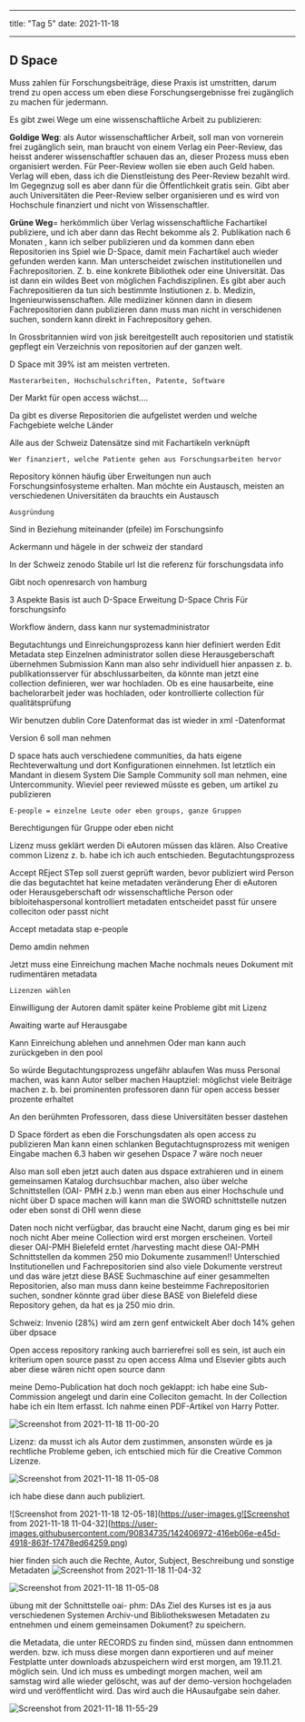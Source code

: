 
---
title: "Tag 5"
date: 2021-11-18

---

**D Space**
---

Muss zahlen für Forschungsbeiträge, diese Praxis ist umstritten, darum trend zu open access um eben diese Forschungsergebnisse frei zugänglich zu machen für jedermann.


Es gibt zwei Wege um eine wissenschaftliche Arbeit zu publizieren:

**Goldige Weg**: als Autor wissenschaftlicher Arbeit, soll man von vornerein frei zugänglich sein, man braucht von einem Verlag ein Peer-Review, das heisst anderer wissenschaftler schauen  das an, dieser Prozess muss eben organisiert werden. Für Peer-Review wollen sie eben auch Geld haben. 
Verlag will eben, dass ich die Dienstleistung des Peer-Review bezahlt wird. Im Gegegnzug soll es aber dann für die Öffentlichkeit gratis sein. Gibt aber auch Universitäten die Peer-Review selber organisieren und es wird von Hochschule finanziert und nicht von Wissenschaftler.

**Grüne Weg**= herkömmlich über Verlag wissenschaftliche Fachartikel publiziere, und ich aber dann das Recht bekomme als 2. Publikation nach 6 Monaten , kann ich selber publizieren und da kommen dann eben Repositorien ins Spiel wie D-Space, damit mein Fachartikel auch wieder gefunden werden kann.
Man unterscheidet zwischen institutionellen und Fachrepositorien. Z. b. eine konkrete Bibliothek oder eine Universität. Das ist dann ein wildes Beet von möglichen Fachdisziplinen. 
Es gibt aber auch Fachrepositieren da tun sich bestimmte Instiutionen z. b. Medizin, Ingenieurwissenschaften. Alle mediiziner können dann in diesem Fachrepositorien dann publizieren dann muss man nicht in verschidenen suchen, sondern kann direkt in Fachrepository gehen.
 
In Grossbritannien wird von jisk bereitgestellt auch repositorien und statistik gepflegt ein Verzeichnis von repositorien auf der ganzen welt.

D Space mit 39% ist am meisten vertreten.
 
	Masterarbeiten, Hochschulschriften, Patente, Software
 
	 
Der Markt für open access wächst....
 
	 
	 
Da gibt es diverse Repositorien die aufgelistet werden und welche Fachgebiete welche Länder
 
Alle aus der Schweiz
Datensätze sind mit Fachartikeln verknüpft
 
	Wer finanziert, welche Patiente gehen aus Forschungsarbeiten hervor
Repository können häufig über Erweitungen nun auch Forschungsinfosysteme erhalten.
Man möchte ein Austausch, meisten an verschiedenen Universitäten da brauchts ein Austausch
 
	Ausgründung
Sind in Beziehung miteinander  (pfeile) im Forschungsinfo

Ackermann und hägele in der schweiz der standard

In der Schweiz zenodo
Stabile url 
Ist die referenz für forschungsdata info


Gibt noch openresarch von hamburg
 
3 Aspekte 
Basis ist auch D-Space
Erweitung D-Space Chris Für forschungsinfo



Workflow ändern, dass kann nur systemadministrator
 
Begutachtungs und Einreichungsprozess kann hier definiert werden
Edit Metadata step
Einzelnen administrator sollen diese Herausgeberschaft übernehmen
Submission 
Kann man also sehr individuell hier anpassen
z. b. publikationsserver für abschlussarbeiten, da könnte man jetzt eine collection definieren, wer war hochladen. Ob es eine hausarbeite, eine bachelorarbeit
jeder was hochladen, oder kontrollierte collection für qualitätsprüfung
 

 
Wir benutzen dublin Core Datenformat das ist wieder in xml -Datenformat

Version 6 soll man nehmen


 
D space hats auch verschiedene communities, da hats eigene Rechteverwaltung und dort Konfigurationen einnehmen. Ist letztlich ein Mandant in diesem System
Die Sample Community soll man nehmen, eine Untercommunity.
Wieviel peer reviewed müsste es geben, um artikel zu publizieren
 
	E-people = einzelne Leute oder eben groups, ganze Gruppen
Berechtigungen für Gruppe oder eben nicht


 

Lizenz muss geklärt werden
Di eAutoren müssen das klären.
Also Creative common Lizenz z. b. habe ich ich auch entschieden.
Begutachtungsprozess
 
 
 
Accept REject STep soll zuerst geprüft warden, bevor publiziert wird
Person die das begutachtet hat keine metadaten veränderung
Eher di eAutoren oder Herausgeberschaft odr wissenschaftliche Person oder bibloitehaspersonal kontrolliert metadaten entscheidet passt für unsere colleciton oder passt nicht
 
Accept metadata stap
e-people
 
Demo amdin nehmen
 
Jetzt muss eine Einreichung machen
Mache nochmals neues Dokument mit rudimentären metadata
 

	 
	Lizenzen wählen
 Einwilligung der Autoren  damit später keine Probleme gibt mit Lizenz
 
 
Awaiting warte auf Herausgabe
 
 
Kann Einreichung ablehen und annehmen
Oder man kann auch zurückgeben in den pool
 
 
 
So würde Begutachtungsprozess ungefähr ablaufen 
Was muss Personal machen, was kann Autor selber machen
Hauptziel: möglichst viele Beiträge machen z. b. bei prominenten professoren dann für open access besser prozente erhaltet



An den berühmten Professoren, dass diese Universitäten besser dastehen




 

 
D Space fördert as eben die Forschungsdaten als open access zu publizieren
Man kann einen schlanken Begutachtugnsprozess mit wenigen Eingabe machen
6.3 haben wir gesehen Dspace 7 wäre noch neuer

Also man soll eben jetzt auch daten aus dspace extrahieren und in einem gemeinsamen Katalog durchsuchbar machen, also über welche Schnittstellen (OAI- PMH z.b.) wenn man eben aus einer Hochschule und nicht über D space machen will kann man die SWORD schnittstelle nutzen oder eben sonst di OHI wenn diese
 
Daten noch nicht verfügbar, das braucht eine Nacht, darum ging es bei mir noch nicht
Aber meine Collection wird erst morgen erscheinen. 
Vorteil dieser OAI-PMH Bielefeld erntet /harvesting macht  diese OAI-PMH Schnittstellen da kommen 250 mio Dokumente zusammen!!
Unterschied Institutionellen und Fachrepositorien sind also viele Dokumente verstreut und das wäre jetzt diese BASE Suchmaschine auf einer gesammelten Repositorien, also man muss dann keine besteimme Fachrepositorien suchen, sondner könnte grad über diese BASE  von Bielefeld diese Repository gehen, da hat es ja 250 mio drin.
 
 

Schweiz:
Invenio (28%) wird am zern genf entwickelt
Aber doch 14% gehen über dpsace

Open access repository ranking auch barrierefrei soll es sein, ist auch ein kriterium
  open source passt zu open access
Alma und Elsevier gibts auch aber diese wären nicht open source dann
 





meine Demo-Publication hat doch noch geklappt:
ich habe eine Sub-Commission angelegt und darin eine Colleciton gemacht.
In der Collection habe ich ein Item erfasst. Ich nahme einen PDF-Artikel von Harry Potter.


![Screenshot from 2021-11-18 11-00-20](https://user-images.githubusercontent.com/90834735/142407155-ab570578-4d00-4b99-8b5f-baf277cb8738.png)

Lizenz: da musst ich als Autor dem zustimmen, ansonsten würde es ja rechtliche Probleme geben, ich entschied mich für die 
Creative Common Lizenze.

![Screenshot from 2021-11-18 11-05-08](https://user-images.githubusercontent.com/90834735/142407482-5348105f-353a-448f-8b78-a1690c0edb4e.png)






ich habe diese dann auch publiziert.

![Screenshot from 2021-11-18 12-05-18](https://user-images.g![Screenshot from 2021-11-18 11-04-32](https://user-images.githubusercontent.com/90834735/142406972-416eb06e-e45d-4918-863f-17478ed64259.png)


hier finden sich auch die Rechte, Autor, Subject, Beschreibung und sonstige Metadaten
![Screenshot from 2021-11-18 11-04-32](https://user-images.githubusercontent.com/90834735/142407060-63f73021-a433-4e41-aaf9-ed59dabf5d6c.png)


![Screenshot from 2021-11-18 11-05-08](https://user-images.githubusercontent.com/90834735/142407867-91168d8e-7abe-4e9d-8e49-d63eec5620a0.png)




übung mit der Schnittstelle oai- phm:
DAs Ziel des Kurses ist es ja aus verschiedenen Systemen Archiv-und Bibliothekswesen Metadaten zu entnehmen und einem gemeinsamen Dokument?   zu speichern.

die Metadata, die unter RECORDS zu finden sind, müssen dann entnommen werden. bzw. ich muss diese morgen dann exportieren und auf meiner Festplatte unter downloads abzuspeichern wird erst morgen, am 19.11.21. möglich sein. Und ich muss es umbedingt morgen machen, weil am samstag wird alle wieder gelöscht, was auf der demo-version hochgeladen wird und veröffentlicht wird.
Das wird auch die HAusaufgabe sein daher.

![Screenshot from 2021-11-18 11-55-29](https://user-images.githubusercontent.com/90834735/142404057-eb0ab083-d855-4214-a200-c913feb9b65e.png)

